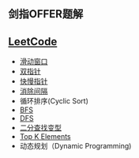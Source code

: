 ## 剑指OFFER题解
## [LeetCode](https://github.com/Qirui0805/Personal-Blog/blob/master/%E7%AE%97%E6%B3%95/Leetcode%20%20%E9%A2%98%E8%A7%A3%E7%9B%AE%E5%BD%95)
- [滑动窗口](https://github.com/Qirui0805/Personal-Blog/blob/master/%E7%AE%97%E6%B3%95/%E6%BB%91%E5%8A%A8%E7%AA%97%E5%8F%A3.md)
- [双指针](https://github.com/Qirui0805/Personal-Blog/blob/master/%E7%AE%97%E6%B3%95/%E5%8F%8C%E6%8C%87%E9%92%88.md)
- [快慢指针](https://github.com/Qirui0805/Personal-Blog/blob/master/%E7%AE%97%E6%B3%95/%E5%BF%AB%E6%85%A2%E6%8C%87%E9%92%88.md)  
- [消除间隔](https://github.com/Qirui0805/Personal-Blog/blob/master/%E7%AE%97%E6%B3%95/%E6%B6%88%E9%99%A4%E9%97%B4%E9%9A%94.md)  
- 循环排序(Cyclic Sort)
- [BFS](https://github.com/Qirui0805/Personal-Blog/blob/master/%E7%AE%97%E6%B3%95/BFS.md)
- [DFS](https://github.com/Qirui0805/Personal-Blog/blob/master/%E7%AE%97%E6%B3%95/DFS.md)  
- [二分查找变型](https://github.com/Qirui0805/Personal-Blog/blob/master/%E7%AE%97%E6%B3%95/%E4%BA%8C%E5%88%86%E6%9F%A5%E6%89%BE.md)  
- [Top K Elements](https://github.com/Qirui0805/Personal-Blog/blob/master/%E7%AE%97%E6%B3%95/Top%20K.md)  
- 动态规划（Dynamic Programming)

